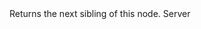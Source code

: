<function name="GetSibling" parent="VProfNode" type="classfunc">
	<description>
		Returns the next sibling of this node.
	</description>
	<realm>Server</realm>
	<rets>
		<ret name="sibling" type="VProfNode"></ret>
	</rets>
</function>